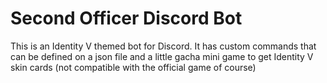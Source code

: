 # Second Officer Discord Bot

This is an Identity V themed bot for Discord. It has custom commands that can be defined on a json file and a little gacha mini game to get Identity V skin cards (not compatible with the official game of course)